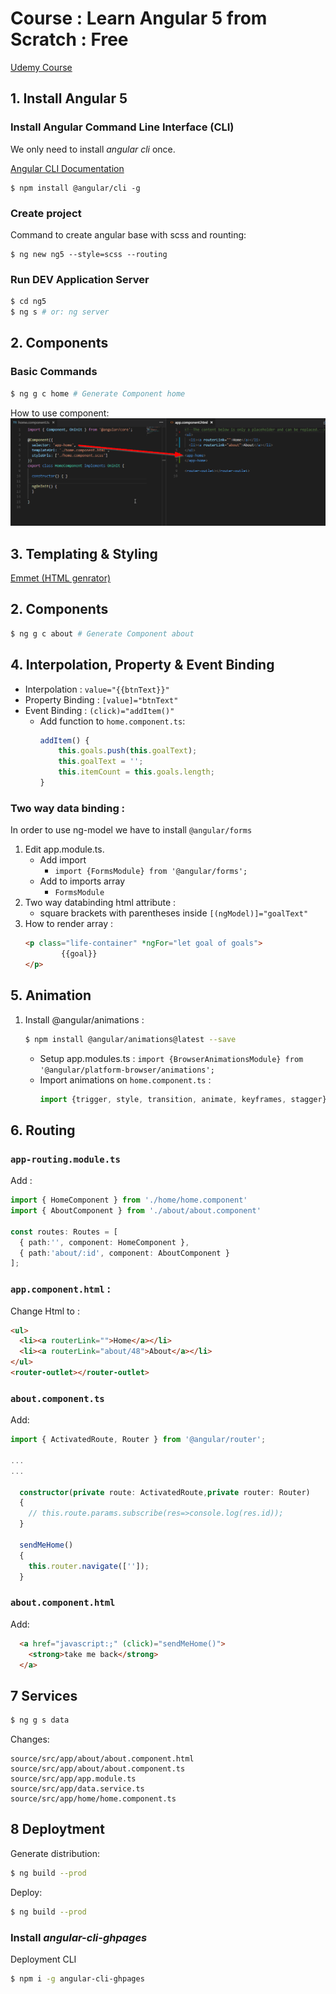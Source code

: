 # Course : Learn Angular 5 from Scratch : Free
[Udemy Course ](https://www.udemy.com/angular-5/learn/v4/overview)

## 1. Install Angular 5

### Install Angular Command Line Interface (CLI)
We only need to install *angular cli* once.

[Angular CLI Documentation](https://github.com/angular/angular-cli/wiki)
```
$ npm install @angular/cli -g
```

### Create project 
Command to create angular base with scss and rounting:
```
$ ng new ng5 --style=scss --routing
```

### Run DEV Application Server
```sh
$ cd ng5
$ ng s # or: ng server
```

## 2. Components
### Basic Commands
```sh
$ ng g c home # Generate Component home
```
How to use component:
![asdasdsad](assets/component-element.png)

## 3. Templating & Styling
[Emmet (HTML genrator)](https://docs.emmet.io/cheat-sheet/)

## 2. Components
```sh
$ ng g c about # Generate Component about
```

## 4. Interpolation, Property & Event Binding
- Interpolation : `value="{{btnText}}"`
- Property Binding : `[value]="btnText"`
- Event Binding : `(click)="addItem()"`
    - Add function to `home.component.ts`:         
        ```typescript
        addItem() {
            this.goals.push(this.goalText);
            this.goalText = '';
            this.itemCount = this.goals.length;
        }
        ```

### Two way data binding :
In order to use ng-model we have to install `@angular/forms`

1. Edit app.module.ts. 
    - Add import
        - `import {FormsModule} from '@angular/forms';`
    - Add to imports array
        - `FormsModule`
2. Two way databinding html attribute :
    - square brackets with parentheses inside `[(ngModel)]="goalText"`
3. How to render array :
    ```html
    <p class="life-container" *ngFor="let goal of goals">
            {{goal}}
    </p>
    ```


## 5. Animation
1. Install @angular/animations :
    ```sh
    $ npm install @angular/animations@latest --save
    ```
    - Setup app.modules.ts :  `import {BrowserAnimationsModule} from '@angular/platform-browser/animations';`
    - Import animations on `home.component.ts` : 
        ```typescript
        import {trigger, style, transition, animate, keyframes, stagger} from '@angular/animations';
        ```


## 6. Routing
### `app-routing.module.ts` 
Add :
```typescript
import { HomeComponent } from './home/home.component'
import { AboutComponent } from './about/about.component'

const routes: Routes = [
  { path:'', component: HomeComponent },
  { path:'about/:id', component: AboutComponent }
];
```
### `app.component.html` :
Change Html to :
```html
<ul>
  <li><a routerLink="">Home</a></li>
  <li><a routerLink="about/48">About</a></li>
</ul>
<router-outlet></router-outlet>
```

### `about.component.ts`
Add:
```typescript
import { ActivatedRoute, Router } from '@angular/router';

...
...

  constructor(private route: ActivatedRoute,private router: Router) 
  {
    // this.route.params.subscribe(res=>console.log(res.id));
  }

  sendMeHome()
  {
    this.router.navigate(['']);
  }
```

### `about.component.html`
Add:
```html
  <a href="javascript:;" (click)="sendMeHome()">
    <strong>take me back</strong>
  </a>
```


## 7 Services
```sh
$ ng g s data
```
Changes: 
```
source/src/app/about/about.component.html
source/src/app/about/about.component.ts
source/src/app/app.module.ts
source/src/app/data.service.ts
source/src/app/home/home.component.ts
```

## 8 Deploytment
Generate distribution:
```sh
$ ng build --prod
```
Deploy:
```sh
$ ng build --prod
```
### Install *angular-cli-ghpages*
Deployment CLI
```sh
$ npm i -g angular-cli-ghpages
```